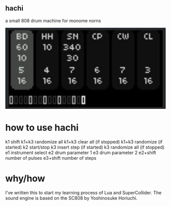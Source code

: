 ## hachi

a small 808 drum machine for monome norns

![hachi](hachi.jpg)

# how to use hachi
k1 shift 
k1+k3 randomize all 
k1+k3 clear all (if stopped) 
k1+k3 randomize (if started) 
k2 start/stop 
k3 insert step (if started) 
k3 randomize all (if stopped) 
e1 instrument select 
e2 drum parameter 1 
e3 drum parameter 2 
e2+shift number of pulses 
e3+shift number of steps 

# why/how
I've written this to start my learning process of Lua and SuperCollider. 
The sound engine is based on the SC808 by Yoshinosuke Horiuchi. 



